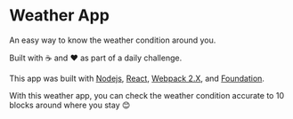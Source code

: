 # Weather App

An easy way to know the weather condition around you.

Built with :coffee: and :heart: as part of a daily challenge.

This app was built with [Nodejs](https://nodejs.org/), [React](https://facebook.github.io/react/), [Webpack 2.X](https://webpack.github.io/), and [Foundation](foundation.zurb.com/). 

With this weather app, you can check the weather condition accurate to 10 blocks around where you stay :blush: